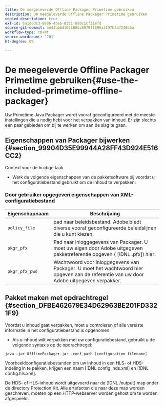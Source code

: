 ```yaml
---
title: De meegeleverde Offline Packager Primetime gebruiken
description: De meegeleverde Offline Packager Primetime gebruiken
copied-description: true
exl-id: 6a1d0dc3-8906-4de5-8351-890c1cf31efd
source-git-commit: be43bbbd1051886c8979ff590a3197b2a7249b6a
workflow-type: tm+mt
source-wordcount: '201'
ht-degree: 0%

---
```


# De meegeleverde Offline Packager Primetime gebruiken{#use-the-included-primetime-offline-packager}

Uw Primetime Java Packager wordt vooraf geconfigureerd met de meeste instellingen die u nodig hebt voor het verpakken van inhoud. Er zijn slechts een paar gebieden om bij te werken om aan de slag te gaan.

## Eigenschappen van Packager bijwerken {#section_99904D35E99944A28FF43D924E516CC2}

Context voor de huidige taak

* Werk de volgende eigenschappen van de pakketsoftware bij voordat u het configuratiebestand gebruikt om de inhoud te verpakken:

### Door gebruiker opgegeven eigenschappen van XML-configuratiebestand

| Eigenschapnaam | Beschrijving |
|---|---|
| `policy_file` | pad naar beleidsbestand. Adobe biedt diverse vooraf geconfigureerde beleidslijnen die u kunt kiezen. |
| `pkgr_pfx` | Pad naar inloggegevens van Packager. U moet uw eigen door Adobe uitgegeven pakketreferentie opgeven ( [!DNL .pfx]) hier. |
| `pkgr_pfx_pwd` | Wachtwoord voor inloggegevens van Packager. U moet het wachtwoord hier opgeven aan de referentie van uw door Adobe uitgegeven verpakker. |

## Pakket maken met opdrachtregel {#section_DFBE462679E34D62963BE201FD3321F9}

Voordat u inhoud gaat verpakken, moet u controleren of alle vereiste informatie in het configuratiebestand is opgenomen.

* Als u inhoud wilt verpakken met uw configuratiebestand, gebruikt u de volgende syntaxis op de opdrachtregel:

```
java -jar OfflinePackager.jar -conf_path [configuration filename]
```

Voorbeeldconfiguratiebestanden om uw inhoud in een HLS- of HDS-indeling in te pakken, krijgen een naam [!DNL config_hds.xml] en [!DNL config.hls.xml].

De HDS- of HLS-inhoud wordt uitgevoerd naar de [!DNL /output] map onder de directory Protection Kit. Alle artefacten die naar deze map worden geschreven, moeten op een HTTP-webserver worden gehost om te worden afgespeeld.
